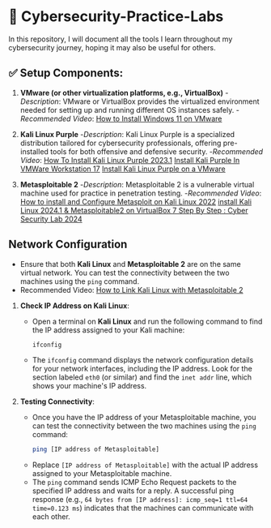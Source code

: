 # 🔐 Cybersecurity-Practice-Labs
In this repository, I will document all the tools I learn throughout my cybersecurity journey, hoping it may also be useful for others.

## ✅ Setup Components:
1. **VMware (or other virtualization platforms, e.g., VirtualBox)**
-*Description*: VMware or VirtualBox provides the virtualized environment needed for setting up and running different OS instances safely.
-*Recommended Video*: [How to Install Windows 11 on VMware](https://www.youtube.com/watch?v=pRYCUaUBuUs&t=260s)

2. **Kali Linux Purple**
-*Description*: Kali Linux Purple is a specialized distribution tailored for cybersecurity professionals, offering pre-installed tools for both offensive and defensive security.
-*Recommended Video*: [How To Install Kali Linux Purple 2023.1](https://www.youtube.com/watch?v=ZR35g8AWebc&t=1052s)
                   [Install Kali Purple In VMWare Workstation 17](https://www.youtube.com/watch?v=fpzn3dSBgcI)
                   [Install Kali Linux Purple on a VMware](https://www.youtube.com/watch?v=O2xtREUgJnw&t=478s)

3. **Metasploitable 2**
-*Description*: Metasploitable 2 is a vulnerable virtual machine used for practice in penetration testing.
-*Recommended Video*: [How to install and Configure Metasploit on Kali Linux 2022](https://www.youtube.com/watch?v=DKWDx70cAnU&t=120s)
                   [install Kali Linux 2024.1 & Metasploitable2 on VirtualBox 7 Step By Step : Cyber Security Lab 2024](https://www.youtube.com/watch?v=yf3jetn4tN8&t=211s)

## Network Configuration

- Ensure that both **Kali Linux** and **Metasploitable 2** are on the same virtual network. You can test the connectivity between the two machines using the `ping` command.
-  Recommended Video: [How to Link Kali Linux with Metasploitable 2](https://www.geeksforgeeks.org/how-to-link-kali-linux-with-metasploitable-2/)

1. **Check IP Address on Kali Linux**:
   - Open a terminal on **Kali Linux** and run the following command to find the IP address assigned to your Kali machine:
     ```bash
     ifconfig
     ```
   - The `ifconfig` command displays the network configuration details for your network interfaces, including the IP address. Look for the section labeled `eth0` (or similar) and find the `inet addr` line, which shows your machine's IP address.

2. **Testing Connectivity**:
   - Once you have the IP address of your Metasploitable machine, you can test the connectivity between the two machines using the `ping` command:
     ```bash
     ping [IP address of Metasploitable]
     ```
   - Replace `[IP address of Metasploitable]` with the actual IP address assigned to your Metasploitable machine.
   - The `ping` command sends ICMP Echo Request packets to the specified IP address and waits for a reply. A successful ping response (e.g., `64 bytes from [IP address]: icmp_seq=1 ttl=64 time=0.123 ms`) indicates that the machines can communicate with each other.

